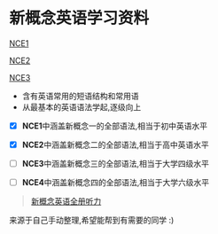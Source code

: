 # 新概念英语学习资料

[NCE1](./NCE1.md)

[NCE2](./NCE2.md)

[NCE3](./NCE3.md)

- 含有英语常用的短语结构和常用语
- 从最基本的英语语法学起,逐级向上 

- [x] **NCE1**中涵盖新概念一的全部语法,相当于初中英语水平
- [x] **NCE2**中涵盖新概念二的全部语法,相当于高中英语水平
- [ ] **NCE3**中涵盖新概念三的全部语法,相当于大学四级水平
- [ ] **NCE4**中涵盖新概念四的全部语法,相当于大学六级水平



> [新概念英语全册听力](http://newconceptenglish.com)

来源于自己手动整理,希望能帮到有需要的同学 :)

